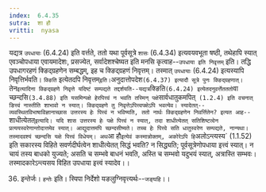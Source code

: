 ```yaml
---
index:  6.4.35
sutra:  शा हौ
vritti:  nyasa
---
```


यद्यत्र `उपधायाः` (6.4.24) इति वर्त्तते, ततो यथा पूर्वसूत्रे `शासः` (6.4.34) इत्यवयवभूता षष्ठी, तथेहापि स्यात् एवञ्चोपधाया एवायमादेशः, प्रसज्येत, सर्वादेशश्चेष्यत इति मनसि कृत्वाह--`उपधाया इति निवृत्तम्` इति। तद्धि उपधागरहणं क्ङिद्ग्रहणेन सम्बद्धम्, इह च क्ङिद्ग्रहणं निवृत्तम्। तस्मात् `उपधायाः` (6.4.24) इत्यस्यापि निवृत्तिर्भवति। `क्ङिति` इत्येतदपि निवृत्तम्` इति। `अनुदात्तोपदेश` (6.4.37) इत्यादौ सूत्रे पुनः क्ङिद्ग्रहणात्। `तेन` इत्यादिना क्ङिद्ग्रहणे निवृत्ते यदिष्टं सम्पद्यते तद्दर्शयति--यद्यत्र `क्ङिति` (6.4.24) इत्येतदनुवर्त्तेतततो `वा च्छन्दसि` (3.4.88) इति यसमिन्पक्षे हेरपित्त्वं न भवति तस्मिन् पक्षे `सार्वधातुकमपित्` (1.2.4) इति वचनात् ङित्त्वं नास्तीति शाभावो न स्यात्। क्ङिद्ग्रहणे तु निवृत्तेऽपित्त्वपक्षेऽपि भवत्येव। स्यादेतत्--व्यवस्थितविभाषाविज्ञानाच्छास उत्तरस्य हेः पित्त्वं न भविष्यति, ततो नार्थः क्ङिद्ग्रहणेन निवर्त्तितेन? इत्यत आह--`शाधीत्येतत्` इत्यादि। यदि शास उत्तरस्य हेः पक्षे पित्त्वं न स्यात्, तदा शाधीत्येतत् सतिशिष्टत्वेन प्रत्ययस्वरेणान्तोदात्तमेव स्यात्। आद्युदात्तमपि च्छन्दसीष्यते। तच्च हेः पित्त्वे सति धातुस्वरेण सम्पद्यते, नान्यथा। तस्मादवश्यं च्छन्दसि यक्षे पित्त्वं विधेयम्।
अथ `आ हौ` इत्येवं कस्मान्नोक्तम्, अकोरेऽपि हि `अलोऽन्त्यस्य` (1.1.52) इति सकारस्य विहिते सवर्णदीर्घत्वेन शाधीत्येतत् सिद्धं भवति? न सिद्ध्यति; पूर्वसूत्रेणोपधाया इत्त्वं स्यात्। न चायं तस्य बाधको युज्यते; असति च सम्भवे बाधनं भवति, अस्ति च सम्भवो यदुभयं स्यात्, अत्रास्ति सम्भवः। तस्मादकारेऽन्त्यसय विहित उपधाया इत्त्वं स्यादेव।।

36. इन्तेर्जः।
`हन्तेः` इति। स्पिपा निर्देशो यङलुग्निवृत्त्यर्थः--`जङ्घहि`।।


